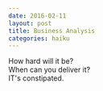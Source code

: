 ```yaml
---
date: 2016-02-11
layout: post
title: Business Analysis
categories: haiku
---
```


How hard will it be?  
When can you deliver it?  
IT's constipated.
